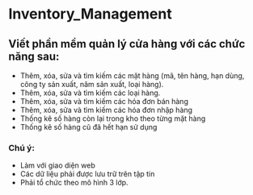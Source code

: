 # Inventory_Management

## Viết phần mềm quản lý cửa hàng với các chức năng sau:
- Thêm, xóa, sửa và tìm kiếm các mặt hàng (mã, tên hàng, hạn dùng, công ty sản xuất, năm sản xuất, loại hàng).
- Thêm, xóa, sửa và tìm kiếm các loại hàng.
- Thêm, xóa, sửa và tìm kiếm các hóa đơn bán hàng
- Thêm, xóa, sửa và tìm kiếm các hóa đơn nhập hàng
- Thống kê số hàng còn lại trong kho theo từng mặt hàng
- Thống kê số hàng cũ đã hết hạn sử dụng

### Chú ý:
- Làm với giao diện web
- Các dữ liệu phải được lưu trữ trên tập tin
- Phải tổ chức theo mô hình 3 lớp.
